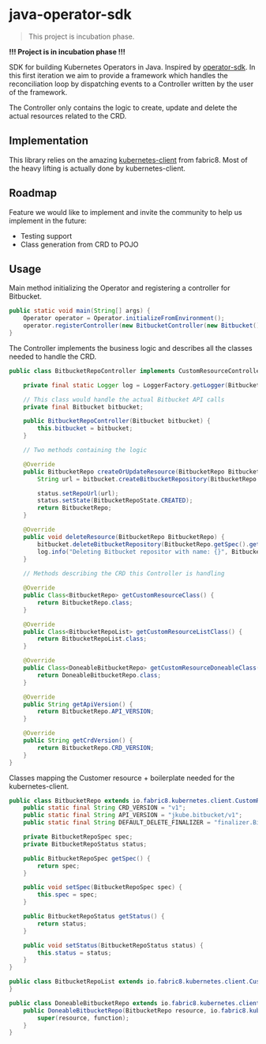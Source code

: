 # java-operator-sdk
> This project is incubation phase.

**!!! Project is in incubation phase !!!**

SDK for building Kubernetes Operators in Java. Inspired by [operator-sdk](https://github.com/operator-framework/operator-sdk).
In this first iteration we aim to provide a framework which handles the reconciliation loop by dispatching events to
a Controller written by the user of the framework.

The Controller only contains the logic to create, update and delete the actual resources related to the CRD.

## Implementation

This library relies on the amazing [kubernetes-client]() from fabric8. Most of the heavy lifting is actually done by
kubernetes-client.

## Roadmap

Feature we would like to implement and invite the community to help us implement in the future:
* Testing support
* Class generation from CRD to POJO

## Usage

Main method initializing the Operator and registering a controller for Bitbucket.

```java
public static void main(String[] args) {
    Operator operator = Operator.initializeFromEnvironment();
    operator.registerController(new BitbucketController(new Bitbucket()));
}
```

The Controller implements the business logic and describes all the classes needed to handle the CRD.

```java
public class BitbucketRepoController implements CustomResourceController<BitbucketRepo, BitbucketRepoList, DoneableBitbucketRepo> {

    private final static Logger log = LoggerFactory.getLogger(BitbucketRepoService.class);

    // This class would handle the actual Bitbucket API calls
    private final Bitbucket bitbucket;

    public BitbucketRepoController(Bitbucket bitbucket) {
        this.bitbucket = bitbucket;
    }

    // Two methods containing the logic

    @Override
    public BitbucketRepo createOrUpdateResource(BitbucketRepo BitbucketRepo) {
        String url = bitbucket.createBitbucketRepository(BitbucketRepo.getSpec().getTeam(), BitbucketRepo.getSpec().getEnvironment());

        status.setRepoUrl(url);
        status.setState(BitbucketRepoState.CREATED);
        return BitbucketRepo;
    }

    @Override
    public void deleteResource(BitbucketRepo BitbucketRepo) {
        bitbucket.deleteBitbucketRepository(BitbucketRepo.getSpec().getTeam(), BitbucketRepo.getSpec().getEnvironment());
        log.info("Deleting Bitbucket repositor with name: {}", BitbucketRepo.getSpec().getTeam());
    }
    
    // Methods describing the CRD this Controller is handling

    @Override
    public Class<BitbucketRepo> getCustomResourceClass() {
        return BitbucketRepo.class;
    }

    @Override
    public Class<BitbucketRepoList> getCustomResourceListClass() {
        return BitbucketRepoList.class;
    }

    @Override
    public Class<DoneableBitbucketRepo> getCustomResourceDoneableClass() {
        return DoneableBitbucketRepo.class;
    }

    @Override
    public String getApiVersion() {
        return BitbucketRepo.API_VERSION;
    }

    @Override
    public String getCrdVersion() {
        return BitbucketRepo.CRD_VERSION;
    }
}

```

Classes mapping the Customer resource + boilerplate needed for the kubernetes-client.

```java
public class BitbucketRepo extends io.fabric8.kubernetes.client.CustomResource {
    public static final String CRD_VERSION = "v1";
    public static final String API_VERSION = "jkube.bitbucket/v1";
    public static final String DEFAULT_DELETE_FINALIZER = "finalizer.BitbucketRepo.jkube.bitbucket";

    private BitbucketRepoSpec spec;
    private BitbucketRepoStatus status;

    public BitbucketRepoSpec getSpec() {
        return spec;
    }

    public void setSpec(BitbucketRepoSpec spec) {
        this.spec = spec;
    }

    public BitbucketRepoStatus getStatus() {
        return status;
    }

    public void setStatus(BitbucketRepoStatus status) {
        this.status = status;
    }
}

public class BitbucketRepoList extends io.fabric8.kubernetes.client.CustomResourceList<BitbucketRepo> {
}

public class DoneableBitbucketRepo extends io.fabric8.kubernetes.client.CustomResourceDoneable<BitbucketRepo> {
    public DoneableBitbucketRepo(BitbucketRepo resource, io.fabric8.kubernetes.api.builder.Function function) {
        super(resource, function);
    }
}
```
